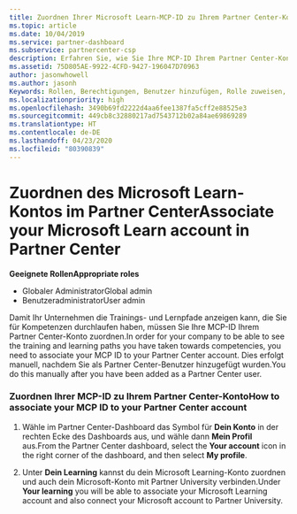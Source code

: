 ```yaml
---
title: Zuordnen Ihrer Microsoft Learn-MCP-ID zu Ihrem Partner Center-Konto | Partner Center
ms.topic: article
ms.date: 10/04/2019
ms.service: partner-dashboard
ms.subservice: partnercenter-csp
description: Erfahren Sie, wie Sie Ihre MCP-ID Ihrem Partner Center-Konto zuordnen, damit Ihr Unternehmen die Trainings- und Lernpfade sehen kann, die Sie in Bezug auf Kompetenzen durchlaufen haben.
ms.assetid: 75D805AE-9922-4CFD-9427-196047D70963
author: jasonwhowell
ms.author: jasonh
Keywords: Rollen, Berechtigungen, Benutzer hinzufügen, Rolle zuweisen, Administrator, Agent, MCP-ID, Microsoft Learn
ms.localizationpriority: high
ms.openlocfilehash: 3490b69fd2222d4aa6fee1387fa5cff2e88525e3
ms.sourcegitcommit: 449cb8c32880217ad7543712b02a84ae69869289
ms.translationtype: HT
ms.contentlocale: de-DE
ms.lasthandoff: 04/23/2020
ms.locfileid: "80390839"
---
```

# <a name="associate-your-microsoft-learn-account-in-partner-center"></a><span data-ttu-id="1a91d-104">Zuordnen des Microsoft Learn-Kontos im Partner Center</span><span class="sxs-lookup"><span data-stu-id="1a91d-104">Associate your Microsoft Learn account in Partner Center</span></span>

<span data-ttu-id="1a91d-105">**Geeignete Rollen**</span><span class="sxs-lookup"><span data-stu-id="1a91d-105">**Appropriate roles**</span></span>
-   <span data-ttu-id="1a91d-106">Globaler Administrator</span><span class="sxs-lookup"><span data-stu-id="1a91d-106">Global admin</span></span>
-   <span data-ttu-id="1a91d-107">Benutzeradministrator</span><span class="sxs-lookup"><span data-stu-id="1a91d-107">User admin</span></span>

<span data-ttu-id="1a91d-108">Damit Ihr Unternehmen die Trainings- und Lernpfade anzeigen kann, die Sie für Kompetenzen durchlaufen haben, müssen Sie Ihre MCP-ID Ihrem Partner Center-Konto zuordnen.</span><span class="sxs-lookup"><span data-stu-id="1a91d-108">In order for your company to be able to see the training and learning paths you have taken towards competencies, you need to associate your MCP ID to your Partner Center account.</span></span> <span data-ttu-id="1a91d-109">Dies erfolgt manuell, nachdem Sie als Partner Center-Benutzer hinzugefügt wurden.</span><span class="sxs-lookup"><span data-stu-id="1a91d-109">You do this manually after you have been added as a Partner Center user.</span></span>

### <a name="how-to-associate-your-mcp-id-to-your-partner-center-account"></a><span data-ttu-id="1a91d-110">Zuordnen Ihrer MCP-ID zu Ihrem Partner Center-Konto</span><span class="sxs-lookup"><span data-stu-id="1a91d-110">How to associate your MCP ID to your Partner Center account</span></span>

1. <span data-ttu-id="1a91d-111">Wähle im Partner Center-Dashboard das Symbol für **Dein Konto** in der rechten Ecke des Dashboards aus, und wähle dann **Mein Profil** aus.</span><span class="sxs-lookup"><span data-stu-id="1a91d-111">From the Partner Center dashboard, select the **Your account** icon in the right corner of the dashboard, and then select **My profile**.</span></span>

2. <span data-ttu-id="1a91d-112">Unter **Dein Learning** kannst du dein Microsoft Learning-Konto zuordnen und auch dein Microsoft-Konto mit Partner University verbinden.</span><span class="sxs-lookup"><span data-stu-id="1a91d-112">Under **Your learning** you will be able to associate your Microsoft Learning account and also connect your Microsoft account to Partner University.</span></span>
